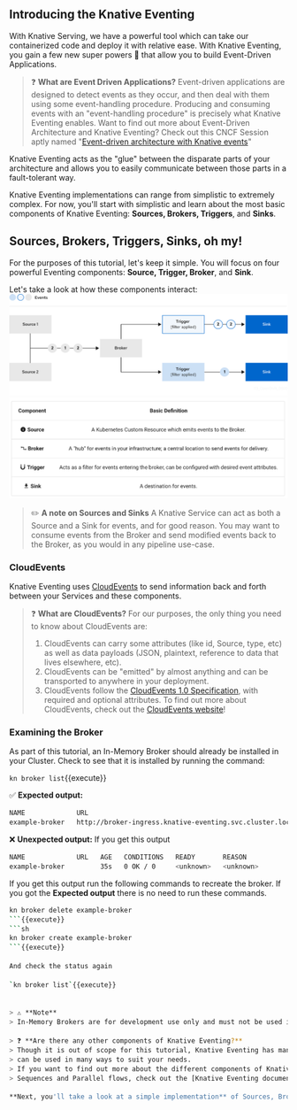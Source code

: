 ## Introducing the Knative Eventing
With Knative Serving, we have a powerful tool which can take our containerized code and deploy it with relative ease.
With Knative Eventing, you gain a few new super powers 🚀 that allow you to build Event-Driven Applications.
> ❓ **What are Event Driven Applications?**
> Event-driven applications are designed to detect events as they occur, and then deal with them using some
> event-handling procedure. Producing and consuming events with an "event-handling procedure" is precisely what
> Knative Eventing enables.
> Want to find out more about Event-Driven Architecture and Knative Eventing? Check out this CNCF Session
> aptly named "[Event-driven architecture with Knative events](https://www.cncf.io/online-programs/event-driven-architecture-with-knative-events/)"

Knative Eventing acts as the "glue" between the disparate parts of your architecture and allows you to easily
communicate between those parts in a fault-tolerant way.

Knative Eventing implementations can range from simplistic to extremely complex. 
For now, you'll start with simplistic and learn about the most basic components of 
Knative Eventing: **Sources, Brokers, Triggers**, and **Sinks**.


## Sources, Brokers, Triggers, Sinks, oh my!
For the purposes of this tutorial, let's keep it simple. You will focus on four powerful 
Eventing components: **Source, Trigger, Broker**, and **Sink**.

Let's take a look at how these components interact:
![sources-brokers-triggers-sink](assets/sources-brokers-triggers-sink.png)
![sources-brokers-triggers-sink-legend](assets/sources-brokers-triggers-sink-legend.png)

> ✏️ **A note on Sources and Sinks**
> A Knative Service can act as both a Source and a Sink for events, and for good reason. 
> You may want to consume events from the Broker and send modified events back to the Broker, 
> as you would in any pipeline use-case. 

### CloudEvents

Knative Eventing uses [CloudEvents](https://github.com/cloudevents/spec/blob/v1.0.1/primer.md) to send information back and forth between your Services and these components.

> ❓ **What are CloudEvents?**
> For our purposes, the only thing you need to know about CloudEvents are:
> 1. CloudEvents can carry some attributes (like id, Source, type, etc) as well as data payloads (JSON, plaintext, reference to data that lives elsewhere, etc).
> 2. CloudEvents can be "emitted" by almost anything and can be transported to anywhere in your deployment.
> 3. CloudEvents follow the [CloudEvents 1.0 Specification](https://github.com/cloudevents/spec), with required and optional attributes.
> To find out more about CloudEvents, check out the [CloudEvents website](https://cloudevents.io/)! 

### Examining the Broker
As part of this tutorial, an In-Memory Broker should already be installed in your Cluster. 
Check to see that it is installed by running the command:

`kn broker list`{{execute}}

✅ **Expected output:**
```sh
NAME             URL                                                                                AGE   CONDITIONS   READY   REASON
example-broker   http://broker-ingress.knative-eventing.svc.cluster.local/default/example-broker     5m    5 OK / 5    True
```
❌ **Unexpected output:**
If you get this output
```sh
NAME             URL   AGE   CONDITIONS   READY       REASON
example-broker         35s   0 OK / 0     <unknown>   <unknown>
```
If you get this output run the following commands to recreate the broker. If you got the
**Expected output** there is no need to run these commands.
```sh
kn broker delete example-broker
```{{execute}}
```sh
kn broker create example-broker
```{{execute}}

And check the status again

`kn broker list`{{execute}}


> ⚠️ **Note**
> In-Memory Brokers are for development use only and must not be used in a production deployment.
 
> ❓ **Are there any other components of Knative Eventing?**
> Though it is out of scope for this tutorial, Knative Eventing has many components which 
> can be used in many ways to suit your needs.
> If you want to find out more about the different components of Knative Eventing, such as Channels, 
> Sequences and Parallel flows, check out the [Knative Eventing documentation](https://knative.dev/docs/eventing/).

**Next, you'll take a look at a simple implementation** of Sources, Brokers, Triggers and Sinks using an app called the CloudEvents Player.
